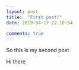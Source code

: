 ```yaml
---
layout: post
title:  "First post!"
date: 2019-04-17 22:10:54

comments: true
---
```


So this is my second post

Hi there


